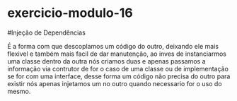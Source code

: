 # exercicio-modulo-16

#Injeção de Dependências 

É a forma com que descoplamos um código do outro, deixando ele mais flexivel e também mais facil de dar manutenção, ao inves de instanciarmos uma classe dentro da outra nós criamos duas e apenas passamos a informação via contrutor de for o caso de uma classe ou de implementação se for com uma interface, desse forma um código não precisa do outro para existir nós apenas injetamos um no outro quando necessario for o uso do mesmo.
